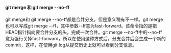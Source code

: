 #### git merge 和 git merge --no-ff

git merge和 git merge --no-ff都是合并分支，但是意义稍有不一样。git merge也可以写成git merge --ff，其中参数--ff意为fast-forward。该命令指的是把HEAD指针指向要合并分支的头，完成一次合并。git merge --no-ff中的--no-ff意为强行关掉fast-forward，所以在使用这种方式后，分支合并后会生成一个新的commit，这样，在使用git log从提交历史上就可以看到分支信息。






